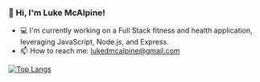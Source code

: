 

<!--

### Hi there 👋
**LMcAlpine/LMcAlpine** is a ✨ _special_ ✨ repository because its `README.md` (this file) appears on your GitHub profile.

![GitHub stats](https://github-readme-stats.vercel.app/api?username=LMcAlpine&show_icons=true&theme=dark)

### :fire: My Stats :
[![GitHub Streak](http://github-readme-streak-stats.herokuapp.com?user=LMcAlpine&theme=dark&background=000000)](https://git.io/streak-stats)

Here are some ideas to get you started:

- 🔭 I'm currently working on ...
- 🌱 I'm currently learning ...
- 👯 I'm looking to collaborate on ...
- 🤔 I'm looking for help with ...
- 💬 Ask me about ...
- 📫 How to reach me: ...
- 😄 Pronouns: ...
- ⚡ Fun fact: ...




---

### :hammer_and_wrench: Languages and Tools :
<div>
  <img src="https://github.com/devicons/devicon/blob/master/icons/java/java-original-wordmark.svg" title="Java" alt="Java" width="40" height="40"/>&nbsp;
  <img src="https://github.com/devicons/devicon/blob/master/icons/javascript/javascript-original.svg" title="JavaScript" alt="JavaScript" width="40" height="40"/>&nbsp;
  <img src="https://github.com/devicons/devicon/blob/master/icons/git/git-original-wordmark.svg" title="Git" **alt="Git" width="40" height="40"/>
</div>

---

- 💻 I'm currently working on studying the source code for the classic DOOM (1993) game, and developing a similar engine in a modern context, leveraging JavaScript.
- 📚 I'm learning C programming from "The C Programming Language" by Kernighan and Ritchie to help me understand the original DOOM source code.
- 💬 Ask me about my learning journey and challenges while studying the original DOOM source code.


<div id="badges">
  <a href="https://www.linkedin.com/in/luke-mcalpine/">
    <img src="https://img.shields.io/badge/LinkedIn-blue?style=for-the-badge&logo=linkedin&logoColor=white" alt="LinkedIn Badge"/>
  </a>
</div>
-->
### 👋 Hi, I'm Luke McAlpine!

- 💻 I'm currently working on a Full Stack fitness and health application, leveraging JavaScript, Node.js, and Express.
- 📫 How to reach me: lukedmcalpine@gmail.com


[![Top Langs](https://github-readme-stats.vercel.app/api/top-langs/?username=LMcAlpine&layout=compact&theme=vision-friendly-dark)](https://github.com/anuraghazra/github-readme-stats)
